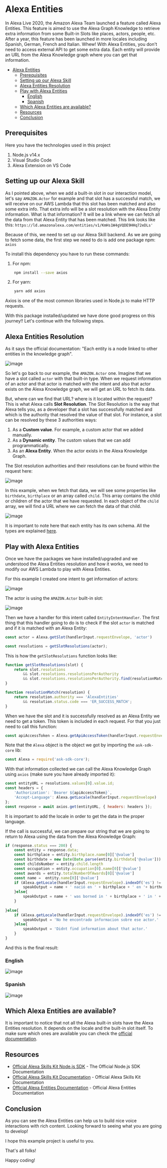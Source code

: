 # Alexa Entities

In Alexa Live 2020, the Amazon Alexa Team launched a feature called Alexa Entities. This feature is aimed to use the Alexa Graph Knowledge to retrieve extra information from some Built-in Slots like places, actors, people, etc. After a year, this feature has been launched in more locales including Spanish, German, French and Italian. Whew! With Alexa Entities, you don't need to access external API to get some extra data. Each entity will provide an URL from the Alexa Knowledge graph where you can get that information.

<!-- TOC -->

- [Alexa Entities](#alexa-entities)
  - [Prerequisites](#prerequisites)
  - [Setting up our Alexa Skill](#setting-up-our-alexa-skill)
  - [Alexa Entities Resolution](#alexa-entities-resolution)
  - [Play with Alexa Entities](#play-with-alexa-entities)
    - [English](#english)
    - [Spanish](#spanish)
  - [Which Alexa Entities are available?](#which-alexa-entities-are-available)
  - [Resources](#resources)
  - [Conclusion](#conclusion)

<!-- /TOC -->

## Prerequisites

Here you have the technologies used in this project
1. Node.js v14.x
2. Visual Studio Code
3. Alexa Extension on VS Code

## Setting up our Alexa Skill

As I pointed above, when we add a built-in slot in our interaction model, let's say `AMAZON.Actor` for example and that slot has a successful match, we will receive on our AWS Lambda that this slot has been matched and also some extra info. That extra info will be a slot resolution with the Alexa Entity information. What is that information? It will be a link where we can fetch all the data from that Alexa Entity that has been matched. This link looks like this: `https://ld.amazonalexa.com/entities/v1/KmHs1W4gVQDE9HHq72eDLs'`

Because of this, we need to set up our Alexa Skill backend. As we are going to fetch some data, the first step we need to do is add one package npm: `axios`

To install this dependency you have to run these commands:
1. For npm:
```bash
    npm install --save axios
```
2. For yarn:
```bash
    yarn add axios
```

Axios is one of the most common libraries used in Node.js to make HTTP requests.

With this package installed/updated we have done good progress on this journey!! Let's continue with the following steps.

## Alexa Entities Resolution

As it says the official documentation: "Each entity is a node linked to other entities in the knowledge graph". 

![image](/img/knowledge_graph.jpeg)

So let's go back to our example, the `AMAZON.Actor` one. Imagine that we have a slot called `actor` with that built-in type. When we request information of an actor and that actor is matched with the intent and also that actor exists on the Alexa Knowledge graph, we will get an URL to fetch its data.

But, where can we find that URL? where is it located within the request? This is what Alexa calls **Slot Resolution**. The Slot Resolution is the way that Alexa tells you, as a developer that a slot has successfully matched and which is the authority that resolved the value of that slot. For instance, a slot can be resolved by these 3 authorities ways:
1. As a **Custom value**. For example, a custom actor that we added manually.
2. As a **Dynamic entity**. The custom values that we can add programmatically.
3. As an **Alexa Entity**. When the actor exists in the Alexa Knowledge Graph.

The Slot resolution authorities and their resolutions can be found within the request here:

![image](/img/entity_resolution.png)

In this example, when we fetch that data, we will see some properties like `birthdate`, `birthplace` or an array called `child`. This array contains the child or children of the actor that we have requested. In each object of the `child` array, we will find a URL where we can fetch the data of that child. 

![image](/img/entity_graph.png)

It is important to note here that each entity has its own schema. All the types are explained [here](https://developer.amazon.com/en-US/docs/alexa/custom-skills/alexa-entities-reference.html#entity-classes-and-properties).
## Play with Alexa Entities

Once we have the packages we have installed/upgraded and we understood the Alexa Entities resolution and how it works, we need to modify our AWS Lambda to play with Alexa Entities.

For this example I created one intent to get information of actors:

![image](/img/intent.png)

The actor is using the `AMAZON.Actor` built-in slot:

![image](/img/slot.png)


Then we have a handler for this intent called `EntityIntentHandler`. The first thing that this handler going to do is to check if the slot `actor` is matched and if it is matched with an Alexa Entity:

```javascript
const actor = Alexa.getSlot(handlerInput.requestEnvelope, 'actor')

const resolutions = getSlotResolutions(actor);
```

This is how the `getSlotResolutions` function looks like: 

```javascript
function getSlotResolutions(slot) {
    return slot.resolutions
        && slot.resolutions.resolutionsPerAuthority
        && slot.resolutions.resolutionsPerAuthority.find(resolutionMatch);
}

function resolutionMatch(resolution) {
    return resolution.authority === 'AlexaEntities'
        && resolution.status.code === 'ER_SUCCESS_MATCH';
}
```

When we have the slot and it is successfully resolved as an Alexa Entity we need to get a token. This token is included in each request. For that you just need to call this function:

```javascript
const apiAccessToken = Alexa.getApiAccessToken(handlerInput.requestEnvelope);
```

Note that the `Alexa` object is the object we got by importing the `ask-sdk-core` lib:

```javascript
const Alexa = require('ask-sdk-core');
```

With that information collected we can call the Alexa Knowledge Graph using `axios` (make sure you have already imported it):

```javascript
const entityURL = resolutions.values[0].value.id;
const headers = {
    'Authorization': `Bearer ${apiAccessToken}`,
    'Accept-Language': Alexa.getLocale(handlerInput.requestEnvelope)
};
const response = await axios.get(entityURL, { headers: headers });
```

It is important to add the locale in order to get the data in the proper language.

If the call is successful, we can prepare our string that we are going to return to Alexa using the data from the Alexa Knowledge Graph:

```javascript
if (response.status === 200) {
    const entity = response.data;
    const birthplace = entity.birthplace.name[0]['@value']
    const birthdate = new Date(Date.parse(entity.birthdate['@value'])).getFullYear()
    const childsNumber = entity.child.length
    const occupation = entity.occupation[0].name[0]['@value']
    const awards = entity.totalNumberOfAwards[0]['@value']
    const name =  entity.name[0]['@value']
    if (Alexa.getLocale(handlerInput.requestEnvelope).indexOf('es') != -1){
        speakOutput = name + ' nació en ' + birthplace + ' en '+ birthdate +' y tiene ' + childsNumber + ' hijos. Actualmente trabaja como ' + occupation + '. Tiene un total de ' + awards + ' premios.'
    }else{
        speakOutput = name + ' was borned in ' + birthplace + ' in ' + birthdate + ' and has ' + childsNumber + ' children. Now is working as a ' + occupation + '. Has won ' + awards + ' awards.'
    }
    
}else{
    if (Alexa.getLocale(handlerInput.requestEnvelope).indexOf('es') != -1){
        speakOutput = 'No he encontrado informacion sobre ese actor.'
    }else{
        speakOutput = 'Didnt find information about that actor.'
    }
}
```

And this is the final result:
### English
![image](/img/execution_en.png)

### Spanish
![image](/img/execution_es.png)

## Which Alexa Entities are available?

It is important to notice that not all the Alexa built-in slots have the Alexa Entities resolution. It depends on the locale and the built-in slot itself. To make sure which ones are available you can check the [official documentation](https://developer.amazon.com/en-US/docs/alexa/custom-skills/alexa-entities-reference.html#bist-er-support).


## Resources
* [Official Alexa Skills Kit Node.js SDK](https://www.npmjs.com/package/ask-sdk) - The Official Node.js SDK Documentation
* [Official Alexa Skills Kit Documentation](https://developer.amazon.com/docs/ask-overviews/build-skills-with-the-alexa-skills-kit.html) - Official Alexa Skills Kit Documentation
* [Official Alexa Entities Documentation](https://developer.amazon.com/en-US/docs/alexa/custom-skills/alexa-entities-reference.html) - Official Alexa Entities Documentation
## Conclusion 

As you can see the Alexa Entities can help us to build nice voice interactions with rich content. Looking forward to seeing what you are going to develop!

I hope this example project is useful to you.

That's all folks!

Happy coding!




